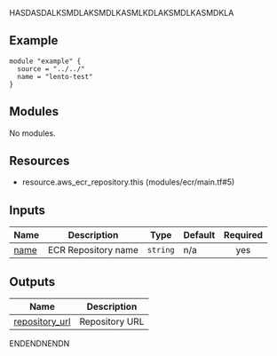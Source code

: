 <!-- BEGIN_TF_DOCS -->
HASDASDALKSMDLAKSMDLKASMLKDLAKSMDLKASMDKLA



## Example

```hcl
module "example" {
  source = "../../"
  name = "lento-test"
}
```

## Modules

No modules.

## Resources


- resource.aws_ecr_repository.this (modules/ecr/main.tf#5)

## Inputs

| Name | Description | Type | Default | Required |
|------|-------------|------|---------|:--------:|
| <a name="input_name"></a> [name](#input\_name) | ECR Repository name | `string` | n/a | yes |

## Outputs

| Name | Description |
|------|-------------|
| <a name="output_repository_url"></a> [repository\_url](#output\_repository\_url) | Repository URL |



ENDENDNENDN
<!-- END_TF_DOCS -->